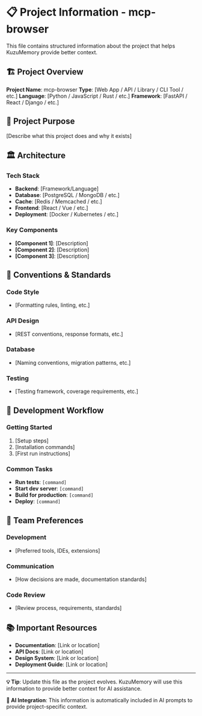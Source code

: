# 📋 Project Information - mcp-browser

This file contains structured information about the project that helps KuzuMemory provide better context.

## 🏗️ Project Overview

**Project Name**: mcp-browser
**Type**: [Web App / API / Library / CLI Tool / etc.]
**Language**: [Python / JavaScript / Rust / etc.]
**Framework**: [FastAPI / React / Django / etc.]

## 🎯 Project Purpose

[Describe what this project does and why it exists]

## 🏛️ Architecture

### Tech Stack
- **Backend**: [Framework/Language]
- **Database**: [PostgreSQL / MongoDB / etc.]
- **Cache**: [Redis / Memcached / etc.]
- **Frontend**: [React / Vue / etc.]
- **Deployment**: [Docker / Kubernetes / etc.]

### Key Components
- **[Component 1]**: [Description]
- **[Component 2]**: [Description]
- **[Component 3]**: [Description]

## 📏 Conventions & Standards

### Code Style
- [Formatting rules, linting, etc.]

### API Design
- [REST conventions, response formats, etc.]

### Database
- [Naming conventions, migration patterns, etc.]

### Testing
- [Testing framework, coverage requirements, etc.]

## 🚀 Development Workflow

### Getting Started
1. [Setup steps]
2. [Installation commands]
3. [First run instructions]

### Common Tasks
- **Run tests**: `[command]`
- **Start dev server**: `[command]`
- **Build for production**: `[command]`
- **Deploy**: `[command]`

## 🤝 Team Preferences

### Development
- [Preferred tools, IDEs, extensions]

### Communication
- [How decisions are made, documentation standards]

### Code Review
- [Review process, requirements, standards]

## 📚 Important Resources

- **Documentation**: [Link or location]
- **API Docs**: [Link or location]
- **Design System**: [Link or location]
- **Deployment Guide**: [Link or location]

---

**💡 Tip**: Update this file as the project evolves. KuzuMemory will use this information to provide better context for AI assistance.

**🤖 AI Integration**: This information is automatically included in AI prompts to provide project-specific context.

